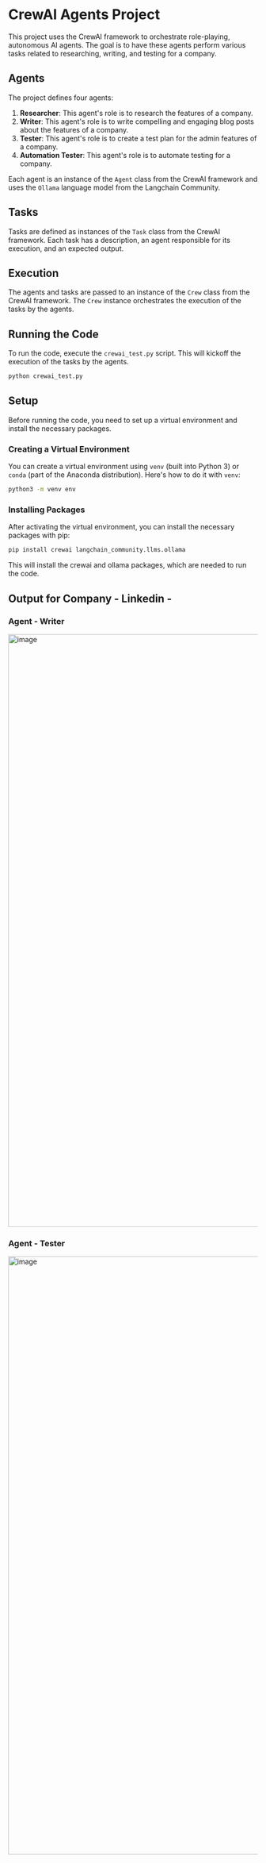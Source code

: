 # CrewAI Agents Project

This project uses the CrewAI framework to orchestrate role-playing, autonomous AI agents. The goal is to have these agents perform various tasks related to researching, writing, and testing for a company.

## Agents

The project defines four agents:

1. **Researcher**: This agent's role is to research the features of a company.
2. **Writer**: This agent's role is to write compelling and engaging blog posts about the features of a company.
3. **Tester**: This agent's role is to create a test plan for the admin features of a company.
4. **Automation Tester**: This agent's role is to automate testing for a company.

Each agent is an instance of the `Agent` class from the CrewAI framework and uses the `Ollama` language model from the Langchain Community.

## Tasks

Tasks are defined as instances of the `Task` class from the CrewAI framework. Each task has a description, an agent responsible for its execution, and an expected output.

## Execution

The agents and tasks are passed to an instance of the `Crew` class from the CrewAI framework. The `Crew` instance orchestrates the execution of the tasks by the agents.

## Running the Code

To run the code, execute the `crewai_test.py` script. This will kickoff the execution of the tasks by the agents.

```bash
python crewai_test.py
```
## Setup

Before running the code, you need to set up a virtual environment and install the necessary packages.

### Creating a Virtual Environment

You can create a virtual environment using `venv` (built into Python 3) or `conda` (part of the Anaconda distribution). Here's how to do it with `venv`:

```bash
python3 -m venv env
```
### Installing Packages
After activating the virtual environment, you can install the necessary packages with pip:

```bash
pip install crewai langchain_community.llms.ollama
```

This will install the crewai and ollama packages, which are needed to run the code.

## Output for Company - Linkedin -

### Agent - Writer
<img width="1195" alt="image" src="https://github.com/Aakansha09/CrewAIAgents/assets/32329514/92d7b6a3-fdcc-493d-8f6d-bea46ea3c179">

### Agent - Tester
<img width="1206" alt="image" src="https://github.com/Aakansha09/CrewAIAgents/assets/32329514/0630824d-d75d-4c18-b6b3-4f1881acc8a5">

